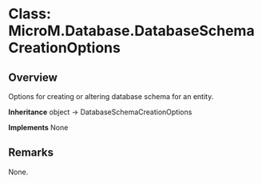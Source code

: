 # Class: MicroM.Database.DatabaseSchemaCreationOptions
## Overview
Options for creating or altering database schema for an entity.

**Inheritance**
object -> DatabaseSchemaCreationOptions

**Implements**
None

## Remarks
None.

